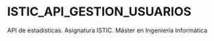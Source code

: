 # ISTIC_API_GESTION_USUARIOS
API de estadísticas. Asignatura ISTIC. Máster en Ingeniería Informática

